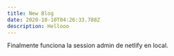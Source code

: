 ```yaml
---
title: New Blog
date: 2020-10-10T04:26:33.788Z
description: Hellooo
---
```

Finalmente funciona la session admin de netlify en local.